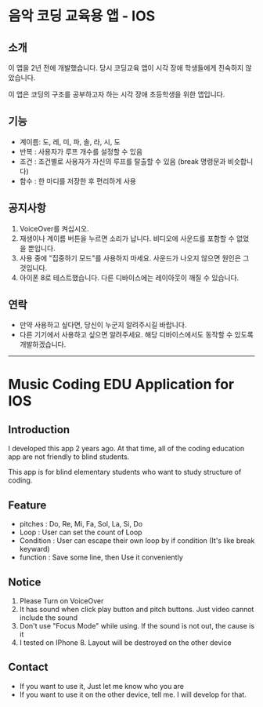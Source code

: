 # 음악 코딩 교육용 앱 - IOS

## 소개
이 앱을 2년 전에 개발했습니다. 당시 코딩교육 앱이 시각 장애 학생들에게 친숙하지 않았습니다. 

이 앱은 코딩의 구조를 공부하고자 하는 시각 장애 초등학생을 위한 앱입니다. 


## 기능
- 계이름: 도, 레, 미, 파, 솔, 라, 시, 도
- 반복 : 사용자가 루프 개수를 설정할 수 있음
- 조건 : 조건별로 사용자가 자신의 루프를 탈출할 수 있음 (break 명령문과 비슷합니다)
- 함수 : 한 마디를 저장한 후 편리하게 사용

## 공지사항
1. VoiceOver를 켜십시오.
2. 재생이나 계이름 버튼을 누르면 소리가 납니다. 비디오에 사운드를 포함할 수 없었을 뿐입니다.
3. 사용 중에 "집중하기 모드"를 사용하지 마세요. 사운드가 나오지 않으면 원인은 그것입니다.
4. 아이폰 8로 테스트했습니다. 다른 디바이스에는 레이아웃이 깨질 수 있습니다. 

## 연락
- 만약 사용하고 싶다면, 당신이 누군지 알려주시길 바랍니다.
- 다른 기기에서 사용하고 싶으면 알려주세요. 해당 디바이스에서도 동작할 수 있도록 개발하겠습니다.


------


# Music Coding EDU Application for IOS


## Introduction
I developed this app 2 years ago. At that time, all of the coding education app are not friendly to blind students. 

This app is for blind elementary students who want to study structure of coding. 


## Feature
- pitches : Do, Re, Mi, Fa, Sol, La, Si, Do
- Loop : User can set the count of Loop
- Condition : User can escape their own loop by if condition (It's like break keyward)
- function : Save some line, then Use it conveniently

## Notice
1. Please Turn on VoiceOver
2. It has sound when click play button and pitch buttons. Just video cannot include the sound
3. Don't use "Focus Mode" while using. If the sound is not out, the cause is it
4. I tested on IPhone 8. Layout will be destroyed on the other device 

## Contact
- If you want to use it, Just let me know who you are
- If you want to use it on the other device, tell me. I will develop for that.


